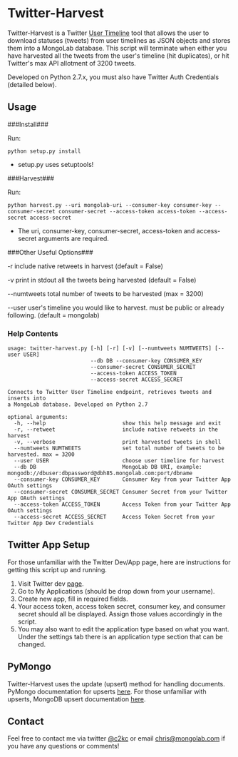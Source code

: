 Twitter-Harvest
====================

Twitter-Harvest is a Twitter [User Timeline](https://dev.twitter.com/docs/api/1.1/get/statuses/user_timeline)  tool that allows the user to download statuses (tweets) from user timelines as JSON objects and stores them into a MongoLab database.  This script will terminate when either you have harvested all the tweets from the user's timeline (hit duplicates), or hit Twitter's max API allotment of 3200 tweets.

Developed on Python 2.7.x, you must also have Twitter Auth Credentials (detailed below).


Usage
---------

###Install###

Run:

    python setup.py install
    
* setup.py uses setuptools!

###Harvest###

Run:

    python harvest.py --uri mongolab-uri --consumer-key consumer-key --consumer-secret consumer-secret --access-token access-token --access-secret access-secret
    
* The uri, consumer-key, consumer-secret, access-token and access-secret arguments are required.

###Other Useful Options###

-r          include native retweets in harvest (default = False)

-v          print in stdout all the tweets being harvested (default = False)

--numtweets total number of tweets to be harvested (max = 3200)

--user      user's timeline you would like to harvest. must be public or already following. (default = mongolab)

### Help Contents ###
```
usage: twitter-harvest.py [-h] [-r] [-v] [--numtweets NUMTWEETS] [--user USER]
                          --db DB --consumer-key CONSUMER_KEY
                          --consumer-secret CONSUMER_SECRET 
                          --access-token ACCESS_TOKEN 
                          --access-secret ACCESS_SECRET

Connects to Twitter User Timeline endpoint, retrieves tweets and inserts into
a MongoLab database. Developed on Python 2.7

optional arguments:
  -h, --help                        show this help message and exit
  -r, --retweet                     include native retweets in the harvest
  -v, --verbose                     print harvested tweets in shell
  --numtweets NUMTWEETS             set total number of tweets to be harvested. max = 3200
  --user USER                       choose user timeline for harvest
  --db DB                           MongoLab DB URI, example: mongodb://dbuser:dbpassword@dbh85.mongolab.com:port/dbname
  --consumer-key CONSUMER_KEY       Consumer Key from your Twitter App OAuth settings
  --consumer-secret CONSUMER_SECRET Consumer Secret from your Twitter App OAuth settings
  --access-token ACCESS_TOKEN       Access Token from your Twitter App OAuth settings
  --access-secret ACCESS_SECRET     Access Token Secret from your Twitter App Dev Credentials
```

Twitter App Setup
-----------------

For those unfamiliar with the Twitter Dev/App page, here are instructions for getting this script up and running.

1. Visit Twitter dev [page](https://dev.twitter.com/).
2. Go to My Applications (should be drop down from your username).
3. Create new app, fill in required fields.
4. Your access token, access token secret, consumer key, and consumer secret should all be displayed. Assign those values accordingly in the script.
5. You may also want to edit the application type based on what you want.  Under the settings tab there is an application type section that can be changed.


PyMongo
---------

Twitter-Harvest uses the update (upsert) method for handling documents. PyMongo documentation for upserts [here](http://api.mongodb.org/python/current/api/pymongo/collection.html). For those unfamiliar with upserts, MongoDB upsert documentation [here](http://docs.mongodb.org/manual/core/update/#update-operations-with-the-upsert-flag).


Contact
-------

Feel free to contact me via twitter [@c2kc](https://twitter.com/c2kc) or email <chris@mongolab.com> if you have any questions or comments!
